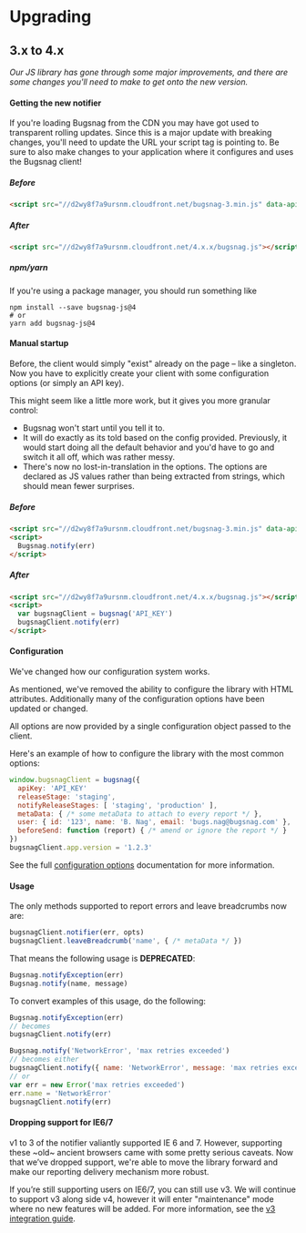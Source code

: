 Upgrading
=========


## 3.x to 4.x

*Our JS library has gone through some major improvements, and there are some changes you'll need to make to get onto the new version.*

#### Getting the new notifier

If you're loading Bugsnag from the CDN you may have got used to transparent rolling updates. Since this is a major update with breaking changes, you'll need to update the URL your script tag is pointing to. Be sure to also make changes to your application where it configures and uses the Bugsnag client!

##### Before
```html
<script src="//d2wy8f7a9ursnm.cloudfront.net/bugsnag-3.min.js" data-apikey="API_KEY"></script>
```

##### After
```html
<script src="//d2wy8f7a9ursnm.cloudfront.net/4.x.x/bugsnag.js"></script>
```

##### npm/yarn

If you're using a package manager, you should run something like

```
npm install --save bugsnag-js@4
# or
yarn add bugsnag-js@4
```

#### Manual startup

Before, the client would simply "exist" already on the page – like a singleton. Now you have to explicitly create your client with some configuration options (or simply an API key).

This might seem like a little more work, but it gives you more granular control:
- Bugsnag won't start until you tell it to.
- It will do exactly as its told based on the config provided. Previously, it would start doing all the default behavior and you'd have to go and switch it all off, which was rather messy.
- There's now no lost-in-translation in the options. The options are declared as JS values rather than being extracted from strings, which should mean fewer surprises.

##### Before
```html
<script src="//d2wy8f7a9ursnm.cloudfront.net/bugsnag-3.min.js" data-apikey="API_KEY"></script>
<script>
  Bugsnag.notify(err)
</script>
```

##### After
```html
<script src="//d2wy8f7a9ursnm.cloudfront.net/4.x.x/bugsnag.js"></script>
<script>
  var bugsnagClient = bugsnag('API_KEY')
  bugsnagClient.notify(err)
</script>
```

#### Configuration

We've changed how our configuration system works.

As mentioned, we've removed the ability to configure the library with HTML attributes. Additionally many of the configuration options have been updated or changed.

All options are now provided by a single configuration object passed to the client.

Here's an example of how to configure the library with the most common options:

```js
window.bugsnagClient = bugsnag({
  apiKey: 'API_KEY'
  releaseStage: 'staging',
  notifyReleaseStages: [ 'staging', 'production' ],
  metaData: { /* some metaData to attach to every report */ },
  user: { id: '123', name: 'B. Nag', email: 'bugs.nag@bugsnag.com' },
  beforeSend: function (report) { /* amend or ignore the report */ }
})
bugsnagClient.app.version = '1.2.3'
```

See the full [configuration options](TODO) documentation for more information.

#### Usage

The only methods supported to report errors and leave breadcrumbs now are:

```js
bugsnagClient.notifier(err, opts)
bugsnagClient.leaveBreadcrumb('name', { /* metaData */ })
```

That means the following usage is __DEPRECATED__:

```js
Bugsnag.notifyException(err)
Bugsnag.notify(name, message)
```

To convert examples of this usage, do the following:

```js
Bugsnag.notifyException(err)
// becomes
bugsnagClient.notify(err)

Bugsnag.notify('NetworkError', 'max retries exceeded')
// becomes either
bugsnagClient.notify({ name: 'NetworkError', message: 'max retries exceeded'})
// or
var err = new Error('max retries exceeded')
err.name = 'NetworkError'
bugsnagClient.notify(err)
```

#### Dropping support for IE6/7

v1 to 3 of the notifier valiantly supported IE 6 and 7. However, supporting these ~old~ ancient browsers came with some pretty serious caveats. Now that we’ve dropped support, we're able to move the library forward and make our reporting delivery mechanism more robust.

If you’re still supporting users on IE6/7, you can still use v3. We will continue to support v3 along side v4, however it will enter "maintenance" mode where no new features will be added. For more information, see the [v3 integration guide](TODOTODOTOD).
